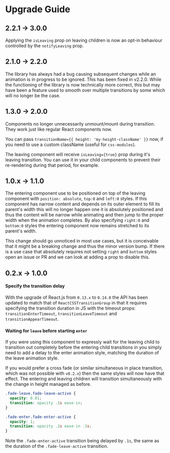# Upgrade Guide

## 2.2.1 -> 3.0.0

Applying the `isLeaving` prop on leaving children is now an opt-in behaviour controlled
by the `notifyLeaving` prop.


## 2.1.0 -> 2.2.0

The library has always had a bug causing subsequent changes while an animation is in 
progress to be ignored. This has been fixed in v2.2.0. While the functioning of the 
library is now technically more correct, this but may have been a feature used to 
smooth over multiple transitions by some which will no longer be the case.


## 1.3.0 -> 2.0.0

Components no longer unnecessarily unmount/mount during transition.
They work just like regular React components now.

You can pass `transitionName={{ height: 'my-height-className' }}` now, if
you need to use a custom className (useful for `css-modules`).

The leaving component will receive `isLeaving={true}` prop during it's leaving transition.
You can use it in your child components to prevent their re-rendering during that period, for example.


## 1.0.x -> 1.1.0

The entering component use to be positioned on top of the leaving component with 
`position: absolute`, `top:0` and `left:0` styles. If this component has narrow content
and depends on its outer element to fill its parent's width this will no longer happen
one it is absolutely positioned and thus the content will be narrow while animating and
then jump to the proper width when the animation completes. By also specifying `right:0` 
and `bottom:0` styles the entering component now remains stretched to its parent's width.

This change should go unnoticed in most use cases, but it is conceivable that it might
be a breaking change and thus the minor version bump. If there is a use case that 
absolutely requires not setting `right` and `bottom` styles open an issue or PR and we 
can look at adding a prop to disable this.


## 0.2.x -> 1.0.0

#### Specify the transition delay

With the upgrade of React.js from `0.13.x` to `0.14.0` the API has been updated to match
that of `ReactCSSTransitionGroup` in that it requires specifying the transition duration
in JS with the timeout props: `transitionEnterTimeout`, `transitionLeaveTimeout` and 
`transitionAppearTimeout`.

#### Waiting for `leave` before starting `enter`

If you were using this component to expressly wait for the leaving child to transition
out completely before the entering child transitions in you simply need to add a delay
to the enter animation style, matching the duration of the leave animation style. 

If you would prefer a cross fade (or similar simultaneous in place transition, which was 
not possible with `v0.2.x`) then the same styles will now have that effect. The entering 
and leaving children will transition simultaneously with the change in height managed as 
before.

```css
.fade-leave.fade-leave-active {
  opacity: 0.01;
  transition: opacity .1s ease-in;
}

.fade-enter.fade-enter-active {
  opacity: 1;
  transition: opacity .2s ease-in .1s;
}
```

Note the `.fade-enter-active` transition being delayed by `.1s`, the same as the duration
of the `.fade-leave-active` transition.
